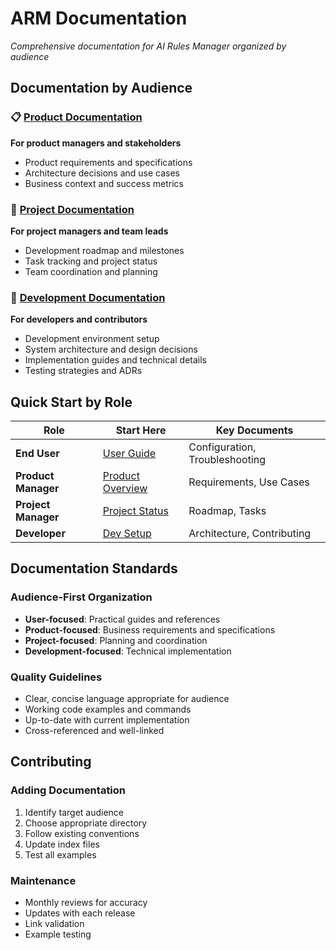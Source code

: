 # ARM Documentation

*Comprehensive documentation for AI Rules Manager organized by audience*

## Documentation by Audience

### 📋 [Product Documentation](product/)
**For product managers and stakeholders**
- Product requirements and specifications
- Architecture decisions and use cases
- Business context and success metrics

### 🚀 [Project Documentation](project/)
**For project managers and team leads**
- Development roadmap and milestones
- Task tracking and project status
- Team coordination and planning

### 🔧 [Development Documentation](development/)
**For developers and contributors**
- Development environment setup
- System architecture and design decisions
- Implementation guides and technical details
- Testing strategies and ADRs

## Quick Start by Role

| Role | Start Here | Key Documents |
|------|------------|---------------|
| **End User** | [User Guide](user/getting-started.md) | Configuration, Troubleshooting |
| **Product Manager** | [Product Overview](product/README.md) | Requirements, Use Cases |
| **Project Manager** | [Project Status](project/README.md) | Roadmap, Tasks |
| **Developer** | [Dev Setup](development/getting-started.md) | Architecture, Contributing |

## Documentation Standards

### Audience-First Organization
- **User-focused**: Practical guides and references
- **Product-focused**: Business requirements and specifications
- **Project-focused**: Planning and coordination
- **Development-focused**: Technical implementation

### Quality Guidelines
- Clear, concise language appropriate for audience
- Working code examples and commands
- Up-to-date with current implementation
- Cross-referenced and well-linked

## Contributing

### Adding Documentation
1. Identify target audience
2. Choose appropriate directory
3. Follow existing conventions
4. Update index files
5. Test all examples

### Maintenance
- Monthly reviews for accuracy
- Updates with each release
- Link validation
- Example testing
